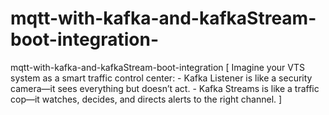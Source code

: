 # mqtt-with-kafka-and-kafkaStream-boot-integration-
mqtt-with-kafka-and-kafkaStream-boot-integration  [ Imagine your VTS system as a smart traffic control center: - Kafka Listener is like a security camera—it sees everything but doesn’t act. - Kafka Streams is like a traffic cop—it watches, decides, and directs alerts to the right channel. ]
